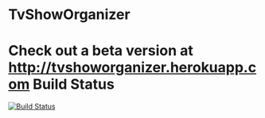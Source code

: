 TvShowOrganizer
===============

Check out a beta version at http://tvshoworganizer.herokuapp.com
Build Status
============
[![Build Status](https://travis-ci.org/pjuhri/TvShowOrganizer.png?branch=master)](https://travis-ci.org/pjuhri/TvShowOrganizer)


